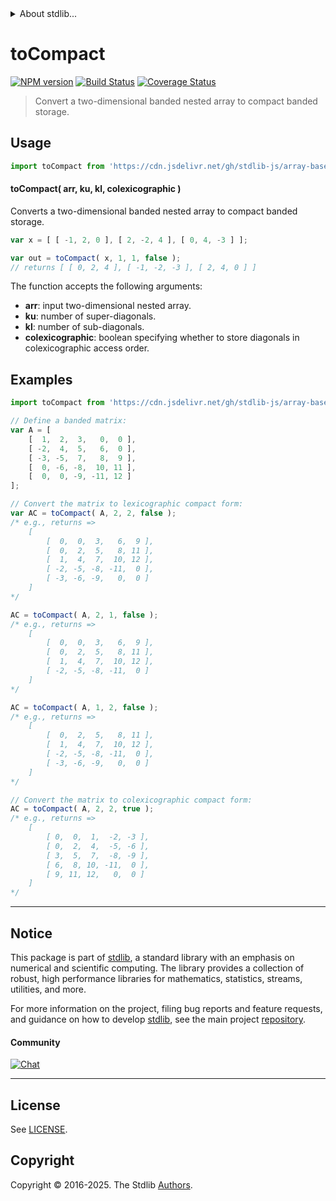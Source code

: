 <!--

@license Apache-2.0

Copyright (c) 2025 The Stdlib Authors.

Licensed under the Apache License, Version 2.0 (the "License");
you may not use this file except in compliance with the License.
You may obtain a copy of the License at

   http://www.apache.org/licenses/LICENSE-2.0

Unless required by applicable law or agreed to in writing, software
distributed under the License is distributed on an "AS IS" BASIS,
WITHOUT WARRANTIES OR CONDITIONS OF ANY KIND, either express or implied.
See the License for the specific language governing permissions and
limitations under the License.

-->


<details>
  <summary>
    About stdlib...
  </summary>
  <p>We believe in a future in which the web is a preferred environment for numerical computation. To help realize this future, we've built stdlib. stdlib is a standard library, with an emphasis on numerical and scientific computation, written in JavaScript (and C) for execution in browsers and in Node.js.</p>
  <p>The library is fully decomposable, being architected in such a way that you can swap out and mix and match APIs and functionality to cater to your exact preferences and use cases.</p>
  <p>When you use stdlib, you can be absolutely certain that you are using the most thorough, rigorous, well-written, studied, documented, tested, measured, and high-quality code out there.</p>
  <p>To join us in bringing numerical computing to the web, get started by checking us out on <a href="https://github.com/stdlib-js/stdlib">GitHub</a>, and please consider <a href="https://opencollective.com/stdlib">financially supporting stdlib</a>. We greatly appreciate your continued support!</p>
</details>

# toCompact

[![NPM version][npm-image]][npm-url] [![Build Status][test-image]][test-url] [![Coverage Status][coverage-image]][coverage-url] <!-- [![dependencies][dependencies-image]][dependencies-url] -->

> Convert a two-dimensional banded nested array to compact banded storage.

<!-- Section to include introductory text. Make sure to keep an empty line after the intro `section` element and another before the `/section` close. -->

<section class="intro">

</section>

<!-- /.intro -->

<!-- Package usage documentation. -->



<section class="usage">

## Usage

```javascript
import toCompact from 'https://cdn.jsdelivr.net/gh/stdlib-js/array-base-banded-to-compact@deno/mod.js';
```

#### toCompact( arr, ku, kl, colexicographic )

Converts a two-dimensional banded nested array to compact banded storage.

```javascript
var x = [ [ -1, 2, 0 ], [ 2, -2, 4 ], [ 0, 4, -3 ] ];

var out = toCompact( x, 1, 1, false );
// returns [ [ 0, 2, 4 ], [ -1, -2, -3 ], [ 2, 4, 0 ] ]
```

The function accepts the following arguments:

-   **arr**: input two-dimensional nested array.
-   **ku**: number of super-diagonals.
-   **kl**: number of sub-diagonals.
-   **colexicographic**: boolean specifying whether to store diagonals in colexicographic access order.

</section>

<!-- /.usage -->

<!-- Package usage notes. Make sure to keep an empty line after the `section` element and another before the `/section` close. -->

<section class="notes">

</section>

<!-- /.notes -->

<!-- Package usage examples. -->

<section class="examples">

## Examples

<!-- eslint-disable no-multi-spaces -->

<!-- eslint no-undef: "error" -->

```javascript
import toCompact from 'https://cdn.jsdelivr.net/gh/stdlib-js/array-base-banded-to-compact@deno/mod.js';

// Define a banded matrix:
var A = [
    [  1,  2,  3,   0,  0 ],
    [ -2,  4,  5,   6,  0 ],
    [ -3, -5,  7,   8,  9 ],
    [  0, -6, -8,  10, 11 ],
    [  0,  0, -9, -11, 12 ]
];

// Convert the matrix to lexicographic compact form:
var AC = toCompact( A, 2, 2, false );
/* e.g., returns =>
    [
        [  0,  0,  3,   6,  9 ],
        [  0,  2,  5,   8, 11 ],
        [  1,  4,  7,  10, 12 ],
        [ -2, -5, -8, -11,  0 ],
        [ -3, -6, -9,   0,  0 ]
    ]
*/

AC = toCompact( A, 2, 1, false );
/* e.g., returns =>
    [
        [  0,  0,  3,   6,  9 ],
        [  0,  2,  5,   8, 11 ],
        [  1,  4,  7,  10, 12 ],
        [ -2, -5, -8, -11,  0 ]
    ]
*/

AC = toCompact( A, 1, 2, false );
/* e.g., returns =>
    [
        [  0,  2,  5,   8, 11 ],
        [  1,  4,  7,  10, 12 ],
        [ -2, -5, -8, -11,  0 ],
        [ -3, -6, -9,   0,  0 ]
    ]
*/

// Convert the matrix to colexicographic compact form:
AC = toCompact( A, 2, 2, true );
/* e.g., returns =>
    [
        [ 0,  0,  1,  -2, -3 ],
        [ 0,  2,  4,  -5, -6 ],
        [ 3,  5,  7,  -8, -9 ],
        [ 6,  8, 10, -11,  0 ],
        [ 9, 11, 12,   0,  0 ]
    ]
*/
```

</section>

<!-- /.examples -->

<!-- Section to include cited references. If references are included, add a horizontal rule *before* the section. Make sure to keep an empty line after the `section` element and another before the `/section` close. -->

<section class="references">

</section>

<!-- /.references -->

<!-- Section for related `stdlib` packages. Do not manually edit this section, as it is automatically populated. -->

<section class="related">

</section>

<!-- /.related -->

<!-- Section for all links. Make sure to keep an empty line after the `section` element and another before the `/section` close. -->


<section class="main-repo" >

* * *

## Notice

This package is part of [stdlib][stdlib], a standard library with an emphasis on numerical and scientific computing. The library provides a collection of robust, high performance libraries for mathematics, statistics, streams, utilities, and more.

For more information on the project, filing bug reports and feature requests, and guidance on how to develop [stdlib][stdlib], see the main project [repository][stdlib].

#### Community

[![Chat][chat-image]][chat-url]

---

## License

See [LICENSE][stdlib-license].


## Copyright

Copyright &copy; 2016-2025. The Stdlib [Authors][stdlib-authors].

</section>

<!-- /.stdlib -->

<!-- Section for all links. Make sure to keep an empty line after the `section` element and another before the `/section` close. -->

<section class="links">

[npm-image]: http://img.shields.io/npm/v/@stdlib/array-base-banded-to-compact.svg
[npm-url]: https://npmjs.org/package/@stdlib/array-base-banded-to-compact

[test-image]: https://github.com/stdlib-js/array-base-banded-to-compact/actions/workflows/test.yml/badge.svg?branch=main
[test-url]: https://github.com/stdlib-js/array-base-banded-to-compact/actions/workflows/test.yml?query=branch:main

[coverage-image]: https://img.shields.io/codecov/c/github/stdlib-js/array-base-banded-to-compact/main.svg
[coverage-url]: https://codecov.io/github/stdlib-js/array-base-banded-to-compact?branch=main

<!--

[dependencies-image]: https://img.shields.io/david/stdlib-js/array-base-banded-to-compact.svg
[dependencies-url]: https://david-dm.org/stdlib-js/array-base-banded-to-compact/main

-->

[chat-image]: https://img.shields.io/gitter/room/stdlib-js/stdlib.svg
[chat-url]: https://app.gitter.im/#/room/#stdlib-js_stdlib:gitter.im

[stdlib]: https://github.com/stdlib-js/stdlib

[stdlib-authors]: https://github.com/stdlib-js/stdlib/graphs/contributors

[umd]: https://github.com/umdjs/umd
[es-module]: https://developer.mozilla.org/en-US/docs/Web/JavaScript/Guide/Modules

[deno-url]: https://github.com/stdlib-js/array-base-banded-to-compact/tree/deno
[deno-readme]: https://github.com/stdlib-js/array-base-banded-to-compact/blob/deno/README.md
[umd-url]: https://github.com/stdlib-js/array-base-banded-to-compact/tree/umd
[umd-readme]: https://github.com/stdlib-js/array-base-banded-to-compact/blob/umd/README.md
[esm-url]: https://github.com/stdlib-js/array-base-banded-to-compact/tree/esm
[esm-readme]: https://github.com/stdlib-js/array-base-banded-to-compact/blob/esm/README.md
[branches-url]: https://github.com/stdlib-js/array-base-banded-to-compact/blob/main/branches.md

[stdlib-license]: https://raw.githubusercontent.com/stdlib-js/array-base-banded-to-compact/main/LICENSE

</section>

<!-- /.links -->
